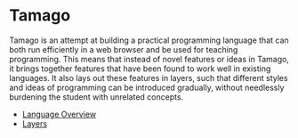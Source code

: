 # Tamago

Tamago is an attempt at building a practical programming language that can both run efficiently in a web browser and be used for teaching programming. This means that instead of novel features or ideas in Tamago, it brings together features that have been found to work well in existing languages. It also lays out these features in layers, such that different styles and ideas of programming can be introduced gradually, without needlessly burdening the student with unrelated concepts.

- [Language Overview](./notes/overview.md)
- [Layers](./notes/layers.md)
  

